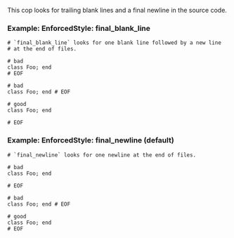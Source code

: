This cop looks for trailing blank lines and a final newline in the
source code.

### Example: EnforcedStyle: final_blank_line
    # `final_blank_line` looks for one blank line followed by a new line
    # at the end of files.

    # bad
    class Foo; end
    # EOF

    # bad
    class Foo; end # EOF

    # good
    class Foo; end

    # EOF

### Example: EnforcedStyle: final_newline (default)
    # `final_newline` looks for one newline at the end of files.

    # bad
    class Foo; end

    # EOF

    # bad
    class Foo; end # EOF

    # good
    class Foo; end
    # EOF
